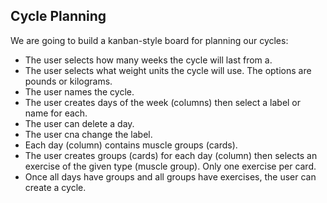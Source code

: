 ## Cycle Planning

We are going to build a kanban-style board for planning our cycles:

- The user selects how many weeks the cycle will last from a.
- The user selects what weight units the cycle will use. The options are pounds
  or kilograms.
- The user names the cycle.
- The user creates days of the week (columns) then select a label or name for
  each.
- The user can delete a day.
- The user cna change the label.
- Each day (column) contains muscle groups (cards).
- The user creates groups (cards) for each day (column) then selects an exercise
  of the given type (muscle group). Only one exercise per card.
- Once all days have groups and all groups have exercises, the user can create a
  cycle.
